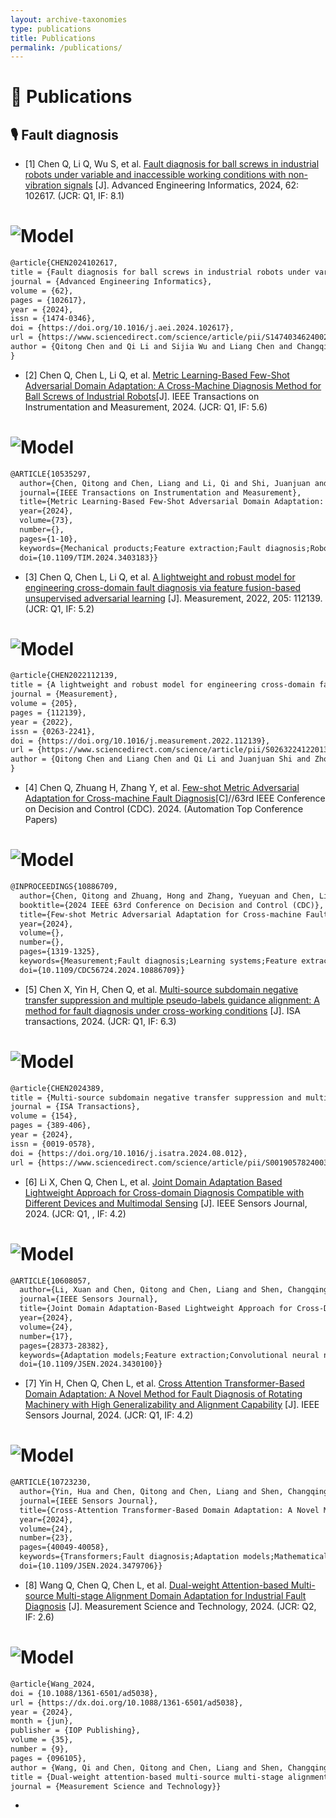 ```yaml
---
layout: archive-taxonomies
type: publications
title: Publications
permalink: /publications/
---
```

 
# 📝 Publications 
## 🎙 Fault diagnosis
- [1]	Chen Q, Li Q, Wu S, et al. [Fault diagnosis for ball screws in industrial robots under variable and inaccessible working conditions with non-vibration signals](https://www.sciencedirect.com/science/article/abs/pii/S1474034624002659) [J]. Advanced Engineering Informatics, 2024, 62: 102617. (JCR: Q1, IF: 8.1)
# ![Model](images/MicroNet.png)
```html
@article{CHEN2024102617,
title = {Fault diagnosis for ball screws in industrial robots under variable and inaccessible working conditions with non-vibration signals},
journal = {Advanced Engineering Informatics},
volume = {62},
pages = {102617},
year = {2024},
issn = {1474-0346},
doi = {https://doi.org/10.1016/j.aei.2024.102617},
url = {https://www.sciencedirect.com/science/article/pii/S1474034624002659},
author = {Qitong Chen and Qi Li and Sijia Wu and Liang Chen and Changqing Shen}
}
```
- [2]	 Chen Q, Chen L, Li Q, et al. [Metric Learning-Based Few-Shot Adversarial Domain Adaptation: A Cross-Machine Diagnosis Method for Ball Screws of Industrial Robots](https://ieeexplore.ieee.org/abstract/document/10535297)[J]. IEEE Transactions on Instrumentation and Measurement, 2024. (JCR: Q1, IF: 5.6)
# ![Model](images/MLFADA2.png) 
```html
@ARTICLE{10535297,
  author={Chen, Qitong and Chen, Liang and Li, Qi and Shi, Juanjuan and Wang, Dong and Shen, Changqing},
  journal={IEEE Transactions on Instrumentation and Measurement}, 
  title={Metric Learning-Based Few-Shot Adversarial Domain Adaptation: A Cross-Machine Diagnosis Method for Ball Screws of Industrial Robots}, 
  year={2024},
  volume={73},
  number={},
  pages={1-10},
  keywords={Mechanical products;Feature extraction;Fault diagnosis;Robots;Vibrations;Measurement;Few shot learning;Adversarial domain adaptation (ADA);ball screw;cross-machine diagnosis;few-shot;lightweight},
  doi={10.1109/TIM.2024.3403183}}
```
- [3]	Chen Q, Chen L, Li Q, et al. [A lightweight and robust model for engineering cross-domain fault diagnosis via feature fusion-based unsupervised adversarial learning](https://www.sciencedirect.com/science/article/abs/pii/S0263224122013355) [J]. Measurement, 2022, 205: 112139. (JCR: Q1, IF: 5.2)
# ![Model](images/LRFFUAL.png)
```html
@article{CHEN2022112139,
title = {A lightweight and robust model for engineering cross-domain fault diagnosis via feature fusion-based unsupervised adversarial learning},
journal = {Measurement},
volume = {205},
pages = {112139},
year = {2022},
issn = {0263-2241},
doi = {https://doi.org/10.1016/j.measurement.2022.112139},
url = {https://www.sciencedirect.com/science/article/pii/S0263224122013355},
author = {Qitong Chen and Liang Chen and Qi Li and Juanjuan Shi and Zhongkui Zhu and Changqing Shen}
}
```
- [4]	 Chen Q, Zhuang H, Zhang Y, et al. [Few-shot Metric Adversarial Adaptation for Cross-machine Fault Diagnosis](https://ieeexplore.ieee.org/abstract/document/10886709)[C]//63rd IEEE Conference on Decision and Control (CDC). 2024. (Automation Top Conference Papers)
# ![Model](images/FMADA.png)
```html
@INPROCEEDINGS{10886709,
  author={Chen, Qitong and Zhuang, Hong and Zhang, Yueyuan and Chen, Liang and Li, Qi},
  booktitle={2024 IEEE 63rd Conference on Decision and Control (CDC)}, 
  title={Few-shot Metric Adversarial Adaptation for Cross-machine Fault Diagnosis}, 
  year={2024},
  volume={},
  number={},
  pages={1319-1325},
  keywords={Measurement;Fault diagnosis;Learning systems;Feature extraction;Industrial robots;Adversarial machine learning;Robustness;Data models;Mechanical products;Machinery},
  doi={10.1109/CDC56724.2024.10886709}}
```
- [5]	Chen X, Yin H, Chen Q, et al. [Multi-source subdomain negative transfer suppression and multiple pseudo-labels guidance alignment: A method for fault diagnosis under cross-working conditions](https://www.sciencedirect.com/science/article/abs/pii/S0019057824003847) [J]. ISA transactions, 2024. (JCR: Q1, IF: 6.3)
# ![Model](images/MSADA.png)
```html
@article{CHEN2024389,
title = {Multi-source subdomain negative transfer suppression and multiple pseudo-labels guidance alignment: A method for fault diagnosis under cross-working conditions},
journal = {ISA Transactions},
volume = {154},
pages = {389-406},
year = {2024},
issn = {0019-0578},
doi = {https://doi.org/10.1016/j.isatra.2024.08.012},
url = {https://www.sciencedirect.com/science/article/pii/S0019057824003847}}
```
- [6]	Li X, Chen Q, Chen L, et al. [Joint Domain Adaptation Based Lightweight Approach for Cross-domain Diagnosis Compatible with Different Devices and Multimodal Sensing](https://ieeexplore.ieee.org/abstract/document/10608057) [J]. IEEE Sensors Journal, 2024. (JCR: Q1, , IF: 4.2)
# ![Model](images/JDALNs.png)
```html
@ARTICLE{10608057,
  author={Li, Xuan and Chen, Qitong and Chen, Liang and Shen, Changqing},
  journal={IEEE Sensors Journal}, 
  title={Joint Domain Adaptation-Based Lightweight Approach for Cross-Domain Diagnosis Compatible With Different Devices and Multimodal Sensing}, 
  year={2024},
  volume={24},
  number={17},
  pages={28373-28382},
  keywords={Adaptation models;Feature extraction;Convolutional neural networks;Vibrations;Fault diagnosis;Computational modeling;Mathematical models;Industrial application;joint domain adaptation;lightweight model;multimodal sensing;universal fault diagnosis},
  doi={10.1109/JSEN.2024.3430100}}
```
- [7]	Yin H, Chen Q, Chen L, et al. [Cross Attention Transformer-Based Domain Adaptation: A Novel Method for Fault Diagnosis of Rotating Machinery with High Generalizability and Alignment Capability](https://ieeexplore.ieee.org/abstract/document/10723230) [J]. IEEE Sensors Journal, 2024. (JCR: Q1, IF: 4.2)
# ![Model](images/CATDA.png)
```html
@ARTICLE{10723230,
  author={Yin, Hua and Chen, Qitong and Chen, Liang and Shen, Changqing},
  journal={IEEE Sensors Journal}, 
  title={Cross-Attention Transformer-Based Domain Adaptation: A Novel Method for Fault Diagnosis of Rotating Machinery With High Generalizability and Alignment Capability}, 
  year={2024},
  volume={24},
  number={23},
  pages={40049-40058},
  keywords={Transformers;Fault diagnosis;Adaptation models;Mathematical models;Machinery;Attention mechanisms;Sensors;Data models;Long short term memory;Computer architecture;Cross-attention;fault diagnosis;rotating machinery;source–target domain (S–T Domain);Transformer-based domain adaptation},
  doi={10.1109/JSEN.2024.3479706}}
```
- [8]	Wang Q, Chen Q, Chen L, et al. [Dual-weight Attention-based Multi-source Multi-stage Alignment Domain Adaptation for Industrial Fault Diagnosis](https://iopscience.iop.org/article/10.1088/1361-6501/ad5038/meta) [J]. Measurement Science and Technology, 2024. (JCR: Q2, IF: 2.6)
# ![Model](images/DAMMADA.png)
```html
@article{Wang_2024,
doi = {10.1088/1361-6501/ad5038},
url = {https://dx.doi.org/10.1088/1361-6501/ad5038},
year = {2024},
month = {jun},
publisher = {IOP Publishing},
volume = {35},
number = {9},
pages = {096105},
author = {Wang, Qi and Chen, Qitong and Chen, Liang and Shen, Changqing},
title = {Dual-weight attention-based multi-source multi-stage alignment domain adaptation for industrial fault diagnosis},
journal = {Measurement Science and Technology}}
```
- 




